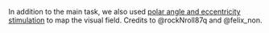 In addition to the main task, we also used [polar angle and eccentricity stimulation](https://github.com/ortiztud/Retinotopy_mapping_stimuli/blob/master/eccentricity_polar.py) to map the visual field. Credits to @rockNroll87q and @felix_non.
